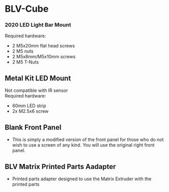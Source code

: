 # BLV-Cube
 
### 2020 LED Light Bar Mount  
Required hardware:  
* 2 M5x20mm flat head screws  
* 2 M5 nuts  
* 2 M5x8mm/M5x10mm screws  
* 2 M5 T-Nuts  

## Metal Kit LED Mount
Not compatible with IR sensor  
Required hardware:  
* 60mm LED strip  
* 2x M2.5x6 screw  

## Blank Front Panel  
* This is simply a modified version of the front panel for those who do not wish to use a screen of any kind. You will use the original right front panel.  

## BLV Matrix Printed Parts Aadapter  
* Printed parts adapter designed to use the Matrix Extruder with the printed parts
